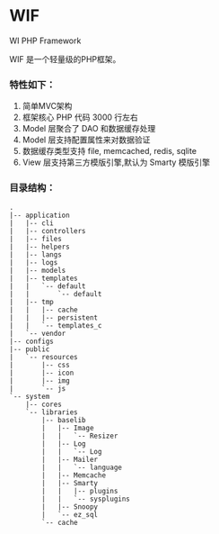 WIF
===

WI PHP Framework

 WIF 是一个轻量级的PHP框架。

### 特性如下：
1. 简单MVC架构
2. 框架核心 PHP 代码 3000 行左右
3. Model 层聚合了 DAO 和数据缓存处理
4. Model 层支持配置属性来对数据验证
5. 数据缓存类型支持 file, memcached, redis, sqlite
6. View 层支持第三方模版引擎,默认为 Smarty 模版引擎

### 目录结构：
    .
    |-- application
    |   |-- cli
    |   |-- controllers
    |   |-- files
    |   |-- helpers
    |   |-- langs
    |   |-- logs
    |   |-- models
    |   |-- templates
    |   |   `-- default
    |   |       `-- default
    |   |-- tmp
    |   |   |-- cache
    |   |   |-- persistent
    |   |   `-- templates_c
    |   `-- vendor
    |-- configs
    |-- public
    |   `-- resources
    |       |-- css
    |       |-- icon
    |       |-- img
    |       `-- js
    `-- system
        |-- cores
        `-- libraries
            |-- baselib
            |   |-- Image
            |   |   `-- Resizer
            |   |-- Log
            |   |   `-- Log
            |   |-- Mailer
            |   |   `-- language
            |   |-- Memcache
            |   |-- Smarty
            |   |   |-- plugins
            |   |   `-- sysplugins
            |   |-- Snoopy
            |   `-- ez_sql
            `-- cache
